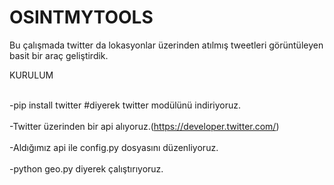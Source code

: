 # OSINTMYTOOLS

Bu çalışmada twitter da lokasyonlar üzerinden atılmış tweetleri görüntüleyen basit bir araç geliştirdik.

KURULUM

<br>-pip install twitter #diyerek twitter modülünü indiriyoruz.</br>
<br>-Twitter üzerinden bir api alıyoruz.(https://developer.twitter.com/)</br>
<br>-Aldığımız api ile config.py dosyasını düzenliyoruz.</br>
<br>-python geo.py diyerek çalıştırıyoruz.</br>

